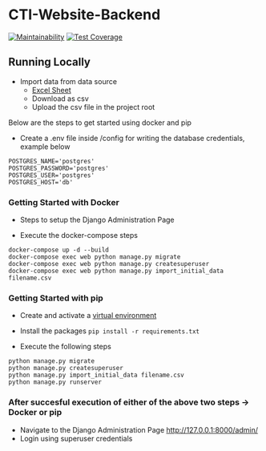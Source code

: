 # CTI-Website-Backend
[![Maintainability](https://api.codeclimate.com/v1/badges/8051528982d28405e1bb/maintainability)](https://codeclimate.com/github/civictechindex/CTI-website-backend/maintainability)
[![Test Coverage](https://api.codeclimate.com/v1/badges/8051528982d28405e1bb/test_coverage)](https://codeclimate.com/github/civictechindex/CTI-website-backend/test_coverage)
## Running Locally 

- Import data from data source
    - [Excel Sheet](https://drive.google.com/file/d/1xiLeyMwZc-n6eB1R_XdCJ00YrarfnR_w/view)
    - Download as csv
    - Upload the csv file in the project root 

Below are the steps to get started using docker and pip

- Create a .env file inside /config for writing the database credentials, example below
```
POSTGRES_NAME='postgres'
POSTGRES_PASSWORD='postgres'
POSTGRES_USER='postgres'
POSTGRES_HOST='db'
```

### Getting Started with Docker

- Steps to setup the Django Administration Page

- Execute the docker-compose steps
```
docker-compose up -d --build
docker-compose exec web python manage.py migrate
docker-compose exec web python manage.py createsuperuser
docker-compose exec web python manage.py import_initial_data filename.csv
```

### Getting Started with pip

- Create and activate a [virtual environment](https://packaging.python.org/guides/installing-using-pip-and-virtual-environments/)
- Install the packages
``pip install -r requirements.txt``

- Execute the following steps
```
python manage.py migrate
python manage.py createsuperuser
python manage.py import_initial_data filename.csv
python manage.py runserver
```

### After succesful execution of either of the above two steps -> Docker or pip 
- Navigate to the Django Administration Page http://127.0.0.1:8000/admin/
- Login using superuser credentials
